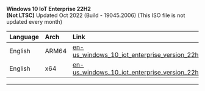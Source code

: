 <div class="margin-top--md"><div role="tabpanel" class="tabItem_Ymn6" hidden=""><p>MSDL <a href="https://msdl.gravesoft.dev/#2618" target="_blank" rel="noopener noreferrer">https://msdl.gravesoft.dev/#2618</a> ❤ provides Official links straight from Microsoft, works even if Microsoft is blocking the download to Russian/VPN users.</p><p>Windows 10 download from <a href="https://www.microsoft.com/software-download" target="_blank" rel="noopener noreferrer">https://www.microsoft.com/software-download</a> isn't recommended because it uses an ESD file to generate ISO and that process sometimes may generate corrupt ISO which can not be verified with known checksums.</p><hr></div><div role="tabpanel" class="tabItem_Ymn6" hidden=""><p><strong>Windows 10 Consumer 22H2</strong></p><p>Updated Aug 2024 (Build - 19045.4780)</p><table><thead><tr><th style="text-align: left;">Language</th><th style="text-align: left;">Arch</th><th style="text-align: left;">Link</th></tr></thead><tbody><tr><td style="text-align: left;">Arabic</td><td style="text-align: left;">x64</td><td style="text-align: left;"><a href="https://drive.massgrave.dev/ar-sa_windows_10_consumer_editions_version_22h2_updated_aug_2024_x64_dvd_2454bb57.iso" target="_blank" rel="noopener noreferrer">ar-sa_windows_10_consumer_editions_version_22h2_updated_aug_2024_x64_dvd_2454bb57.iso</a></td></tr><tr><td style="text-align: left;">Arabic</td><td style="text-align: left;">x86</td><td style="text-align: left;"><a href="https://drive.massgrave.dev/ar-sa_windows_10_consumer_editions_version_22h2_updated_aug_2024_x86_dvd_2454bb57.iso" target="_blank" rel="noopener noreferrer">ar-sa_windows_10_consumer_editions_version_22h2_updated_aug_2024_x86_dvd_2454bb57.iso</a></td></tr><tr><td style="text-align: left;">Bulgarian</td><td style="text-align: left;">x64</td><td style="text-align: left;"><a href="https://drive.massgrave.dev/bg-bg_windows_10_consumer_editions_version_22h2_updated_aug_2024_x64_dvd_2454bb57.iso" target="_blank" rel="noopener noreferrer">bg-bg_windows_10_consumer_editions_version_22h2_updated_aug_2024_x64_dvd_2454bb57.iso</a></td></tr><tr><td style="text-align: left;">Bulgarian</td><td style="text-align: left;">x86</td><td style="text-align: left;"><a href="https://drive.massgrave.dev/bg-bg_windows_10_consumer_editions_version_22h2_updated_aug_2024_x86_dvd_2454bb57.iso" target="_blank" rel="noopener noreferrer">bg-bg_windows_10_consumer_editions_version_22h2_updated_aug_2024_x86_dvd_2454bb57.iso</a></td></tr><tr><td style="text-align: left;">Czech</td><td style="text-align: left;">x64</td><td style="text-align: left;"><a href="https://drive.massgrave.dev/cs-cz_windows_10_consumer_editions_version_22h2_updated_aug_2024_x64_dvd_2454bb57.iso" target="_blank" rel="noopener noreferrer">cs-cz_windows_10_consumer_editions_version_22h2_updated_aug_2024_x64_dvd_2454bb57.iso</a></td></tr><tr><td style="text-align: left;">Czech</td><td style="text-align: left;">x86</td><td style="text-align: left;"><a href="https://drive.massgrave.dev/cs-cz_windows_10_consumer_editions_version_22h2_updated_aug_2024_x86_dvd_2454bb57.iso" target="_blank" rel="noopener noreferrer">cs-cz_windows_10_consumer_editions_version_22h2_updated_aug_2024_x86_dvd_2454bb57.iso</a></td></tr><tr><td style="text-align: left;">Danish</td><td style="text-align: left;">x64</td><td style="text-align: left;"><a href="https://drive.massgrave.dev/da-dk_windows_10_consumer_editions_version_22h2_updated_aug_2024_x64_dvd_2454bb57.iso" target="_blank" rel="noopener noreferrer">da-dk_windows_10_consumer_editions_version_22h2_updated_aug_2024_x64_dvd_2454bb57.iso</a></td></tr><tr><td style="text-align: left;">Danish</td><td style="text-align: left;">x86</td><td style="text-align: left;"><a href="https://drive.massgrave.dev/da-dk_windows_10_consumer_editions_version_22h2_updated_aug_2024_x86_dvd_2454bb57.iso" target="_blank" rel="noopener noreferrer">da-dk_windows_10_consumer_editions_version_22h2_updated_aug_2024_x86_dvd_2454bb57.iso</a></td></tr><tr><td style="text-align: left;">German</td><td style="text-align: left;">x64</td><td style="text-align: left;"><a href="https://drive.massgrave.dev/de-de_windows_10_consumer_editions_version_22h2_updated_aug_2024_x64_dvd_2454bb57.iso" target="_blank" rel="noopener noreferrer">de-de_windows_10_consumer_editions_version_22h2_updated_aug_2024_x64_dvd_2454bb57.iso</a></td></tr><tr><td style="text-align: left;">German</td><td style="text-align: left;">x86</td><td style="text-align: left;"><a href="https://drive.massgrave.dev/de-de_windows_10_consumer_editions_version_22h2_updated_aug_2024_x86_dvd_2454bb57.iso" target="_blank" rel="noopener noreferrer">de-de_windows_10_consumer_editions_version_22h2_updated_aug_2024_x86_dvd_2454bb57.iso</a></td></tr><tr><td style="text-align: left;">Greek</td><td style="text-align: left;">x64</td><td style="text-align: left;"><a href="https://drive.massgrave.dev/el-gr_windows_10_consumer_editions_version_22h2_updated_aug_2024_x64_dvd_2454bb57.iso" target="_blank" rel="noopener noreferrer">el-gr_windows_10_consumer_editions_version_22h2_updated_aug_2024_x64_dvd_2454bb57.iso</a></td></tr><tr><td style="text-align: left;">Greek</td><td style="text-align: left;">x86</td><td style="text-align: left;"><a href="https://drive.massgrave.dev/el-gr_windows_10_consumer_editions_version_22h2_updated_aug_2024_x86_dvd_2454bb57.iso" target="_blank" rel="noopener noreferrer">el-gr_windows_10_consumer_editions_version_22h2_updated_aug_2024_x86_dvd_2454bb57.iso</a></td></tr><tr><td style="text-align: left;">English-United Kingdom</td><td style="text-align: left;">x64</td><td style="text-align: left;"><a href="https://drive.massgrave.dev/en-gb_windows_10_consumer_editions_version_22h2_updated_aug_2024_x64_dvd_2454bb57.iso" target="_blank" rel="noopener noreferrer">en-gb_windows_10_consumer_editions_version_22h2_updated_aug_2024_x64_dvd_2454bb57.iso</a></td></tr><tr><td style="text-align: left;">English-United Kingdom</td><td style="text-align: left;">x86</td><td style="text-align: left;"><a href="https://drive.massgrave.dev/en-gb_windows_10_consumer_editions_version_22h2_updated_aug_2024_x86_dvd_2454bb57.iso" target="_blank" rel="noopener noreferrer">en-gb_windows_10_consumer_editions_version_22h2_updated_aug_2024_x86_dvd_2454bb57.iso</a></td></tr><tr><td style="text-align: left;">English</td><td style="text-align: left;">x64</td><td style="text-align: left;"><a href="https://drive.massgrave.dev/en-us_windows_10_consumer_editions_version_22h2_updated_aug_2024_x64_dvd_2454bb57.iso" target="_blank" rel="noopener noreferrer">en-us_windows_10_consumer_editions_version_22h2_updated_aug_2024_x64_dvd_2454bb57.iso</a></td></tr><tr><td style="text-align: left;">English</td><td style="text-align: left;">x86</td><td style="text-align: left;"><a href="https://drive.massgrave.dev/en-us_windows_10_consumer_editions_version_22h2_updated_aug_2024_x86_dvd_2454bb57.iso" target="_blank" rel="noopener noreferrer">en-us_windows_10_consumer_editions_version_22h2_updated_aug_2024_x86_dvd_2454bb57.iso</a></td></tr><tr><td style="text-align: left;">Spanish</td><td style="text-align: left;">x64</td><td style="text-align: left;"><a href="https://drive.massgrave.dev/es-es_windows_10_consumer_editions_version_22h2_updated_aug_2024_x64_dvd_2454bb57.iso" target="_blank" rel="noopener noreferrer">es-es_windows_10_consumer_editions_version_22h2_updated_aug_2024_x64_dvd_2454bb57.iso</a></td></tr><tr><td style="text-align: left;">Spanish</td><td style="text-align: left;">x86</td><td style="text-align: left;"><a href="https://drive.massgrave.dev/es-es_windows_10_consumer_editions_version_22h2_updated_aug_2024_x86_dvd_2454bb57.iso" target="_blank" rel="noopener noreferrer">es-es_windows_10_consumer_editions_version_22h2_updated_aug_2024_x86_dvd_2454bb57.iso</a></td></tr><tr><td style="text-align: left;">Spanish-Mexico</td><td style="text-align: left;">x64</td><td style="text-align: left;"><a href="https://drive.massgrave.dev/es-mx_windows_10_consumer_editions_version_22h2_updated_aug_2024_x64_dvd_2454bb57.iso" target="_blank" rel="noopener noreferrer">es-mx_windows_10_consumer_editions_version_22h2_updated_aug_2024_x64_dvd_2454bb57.iso</a></td></tr><tr><td style="text-align: left;">Spanish-Mexico</td><td style="text-align: left;">x86</td><td style="text-align: left;"><a href="https://drive.massgrave.dev/es-mx_windows_10_consumer_editions_version_22h2_updated_aug_2024_x86_dvd_2454bb57.iso" target="_blank" rel="noopener noreferrer">es-mx_windows_10_consumer_editions_version_22h2_updated_aug_2024_x86_dvd_2454bb57.iso</a></td></tr><tr><td style="text-align: left;">Estonian</td><td style="text-align: left;">x64</td><td style="text-align: left;"><a href="https://drive.massgrave.dev/et-ee_windows_10_consumer_editions_version_22h2_updated_aug_2024_x64_dvd_2454bb57.iso" target="_blank" rel="noopener noreferrer">et-ee_windows_10_consumer_editions_version_22h2_updated_aug_2024_x64_dvd_2454bb57.iso</a></td></tr><tr><td style="text-align: left;">Estonian</td><td style="text-align: left;">x86</td><td style="text-align: left;"><a href="https://drive.massgrave.dev/et-ee_windows_10_consumer_editions_version_22h2_updated_aug_2024_x86_dvd_2454bb57.iso" target="_blank" rel="noopener noreferrer">et-ee_windows_10_consumer_editions_version_22h2_updated_aug_2024_x86_dvd_2454bb57.iso</a></td></tr><tr><td style="text-align: left;">Finnish</td><td style="text-align: left;">x64</td><td style="text-align: left;"><a href="https://drive.massgrave.dev/fi-fi_windows_10_consumer_editions_version_22h2_updated_aug_2024_x64_dvd_2454bb57.iso" target="_blank" rel="noopener noreferrer">fi-fi_windows_10_consumer_editions_version_22h2_updated_aug_2024_x64_dvd_2454bb57.iso</a></td></tr><tr><td style="text-align: left;">Finnish</td><td style="text-align: left;">x86</td><td style="text-align: left;"><a href="https://drive.massgrave.dev/fi-fi_windows_10_consumer_editions_version_22h2_updated_aug_2024_x86_dvd_2454bb57.iso" target="_blank" rel="noopener noreferrer">fi-fi_windows_10_consumer_editions_version_22h2_updated_aug_2024_x86_dvd_2454bb57.iso</a></td></tr><tr><td style="text-align: left;">French-Canada</td><td style="text-align: left;">x64</td><td style="text-align: left;"><a href="https://drive.massgrave.dev/fr-ca_windows_10_consumer_editions_version_22h2_updated_aug_2024_x64_dvd_2454bb57.iso" target="_blank" rel="noopener noreferrer">fr-ca_windows_10_consumer_editions_version_22h2_updated_aug_2024_x64_dvd_2454bb57.iso</a></td></tr><tr><td style="text-align: left;">French-Canada</td><td style="text-align: left;">x86</td><td style="text-align: left;"><a href="https://drive.massgrave.dev/fr-ca_windows_10_consumer_editions_version_22h2_updated_aug_2024_x86_dvd_2454bb57.iso" target="_blank" rel="noopener noreferrer">fr-ca_windows_10_consumer_editions_version_22h2_updated_aug_2024_x86_dvd_2454bb57.iso</a></td></tr><tr><td style="text-align: left;">French</td><td style="text-align: left;">x64</td><td style="text-align: left;"><a href="https://drive.massgrave.dev/fr-fr_windows_10_consumer_editions_version_22h2_updated_aug_2024_x64_dvd_2454bb57.iso" target="_blank" rel="noopener noreferrer">fr-fr_windows_10_consumer_editions_version_22h2_updated_aug_2024_x64_dvd_2454bb57.iso</a></td></tr><tr><td style="text-align: left;">French</td><td style="text-align: left;">x86</td><td style="text-align: left;"><a href="https://drive.massgrave.dev/fr-fr_windows_10_consumer_editions_version_22h2_updated_aug_2024_x86_dvd_2454bb57.iso" target="_blank" rel="noopener noreferrer">fr-fr_windows_10_consumer_editions_version_22h2_updated_aug_2024_x86_dvd_2454bb57.iso</a></td></tr><tr><td style="text-align: left;">Hebrew</td><td style="text-align: left;">x64</td><td style="text-align: left;"><a href="https://drive.massgrave.dev/he-il_windows_10_consumer_editions_version_22h2_updated_aug_2024_x64_dvd_2454bb57.iso" target="_blank" rel="noopener noreferrer">he-il_windows_10_consumer_editions_version_22h2_updated_aug_2024_x64_dvd_2454bb57.iso</a></td></tr><tr><td style="text-align: left;">Hebrew</td><td style="text-align: left;">x86</td><td style="text-align: left;"><a href="https://drive.massgrave.dev/he-il_windows_10_consumer_editions_version_22h2_updated_aug_2024_x86_dvd_2454bb57.iso" target="_blank" rel="noopener noreferrer">he-il_windows_10_consumer_editions_version_22h2_updated_aug_2024_x86_dvd_2454bb57.iso</a></td></tr><tr><td style="text-align: left;">Croatian</td><td style="text-align: left;">x64</td><td style="text-align: left;"><a href="https://drive.massgrave.dev/hr-hr_windows_10_consumer_editions_version_22h2_updated_aug_2024_x64_dvd_2454bb57.iso" target="_blank" rel="noopener noreferrer">hr-hr_windows_10_consumer_editions_version_22h2_updated_aug_2024_x64_dvd_2454bb57.iso</a></td></tr><tr><td style="text-align: left;">Croatian</td><td style="text-align: left;">x86</td><td style="text-align: left;"><a href="https://drive.massgrave.dev/hr-hr_windows_10_consumer_editions_version_22h2_updated_aug_2024_x86_dvd_2454bb57.iso" target="_blank" rel="noopener noreferrer">hr-hr_windows_10_consumer_editions_version_22h2_updated_aug_2024_x86_dvd_2454bb57.iso</a></td></tr><tr><td style="text-align: left;">Hungarian</td><td style="text-align: left;">x64</td><td style="text-align: left;"><a href="https://drive.massgrave.dev/hu-hu_windows_10_consumer_editions_version_22h2_updated_aug_2024_x64_dvd_2454bb57.iso" target="_blank" rel="noopener noreferrer">hu-hu_windows_10_consumer_editions_version_22h2_updated_aug_2024_x64_dvd_2454bb57.iso</a></td></tr><tr><td style="text-align: left;">Hungarian</td><td style="text-align: left;">x86</td><td style="text-align: left;"><a href="https://drive.massgrave.dev/hu-hu_windows_10_consumer_editions_version_22h2_updated_aug_2024_x86_dvd_2454bb57.iso" target="_blank" rel="noopener noreferrer">hu-hu_windows_10_consumer_editions_version_22h2_updated_aug_2024_x86_dvd_2454bb57.iso</a></td></tr><tr><td style="text-align: left;">Italian</td><td style="text-align: left;">x64</td><td style="text-align: left;"><a href="https://drive.massgrave.dev/it-it_windows_10_consumer_editions_version_22h2_updated_aug_2024_x64_dvd_2454bb57.iso" target="_blank" rel="noopener noreferrer">it-it_windows_10_consumer_editions_version_22h2_updated_aug_2024_x64_dvd_2454bb57.iso</a></td></tr><tr><td style="text-align: left;">Italian</td><td style="text-align: left;">x86</td><td style="text-align: left;"><a href="https://drive.massgrave.dev/it-it_windows_10_consumer_editions_version_22h2_updated_aug_2024_x86_dvd_2454bb57.iso" target="_blank" rel="noopener noreferrer">it-it_windows_10_consumer_editions_version_22h2_updated_aug_2024_x86_dvd_2454bb57.iso</a></td></tr><tr><td style="text-align: left;">Japanese</td><td style="text-align: left;">x64</td><td style="text-align: left;"><a href="https://drive.massgrave.dev/ja-jp_windows_10_consumer_editions_version_22h2_updated_aug_2024_x64_dvd_2454bb57.iso" target="_blank" rel="noopener noreferrer">ja-jp_windows_10_consumer_editions_version_22h2_updated_aug_2024_x64_dvd_2454bb57.iso</a></td></tr><tr><td style="text-align: left;">Japanese</td><td style="text-align: left;">x86</td><td style="text-align: left;"><a href="https://drive.massgrave.dev/ja-jp_windows_10_consumer_editions_version_22h2_updated_aug_2024_x86_dvd_2454bb57.iso" target="_blank" rel="noopener noreferrer">ja-jp_windows_10_consumer_editions_version_22h2_updated_aug_2024_x86_dvd_2454bb57.iso</a></td></tr><tr><td style="text-align: left;">Korean</td><td style="text-align: left;">x64</td><td style="text-align: left;"><a href="https://drive.massgrave.dev/ko-kr_windows_10_consumer_editions_version_22h2_updated_aug_2024_x64_dvd_2454bb57.iso" target="_blank" rel="noopener noreferrer">ko-kr_windows_10_consumer_editions_version_22h2_updated_aug_2024_x64_dvd_2454bb57.iso</a></td></tr><tr><td style="text-align: left;">Korean</td><td style="text-align: left;">x86</td><td style="text-align: left;"><a href="https://drive.massgrave.dev/ko-kr_windows_10_consumer_editions_version_22h2_updated_aug_2024_x86_dvd_2454bb57.iso" target="_blank" rel="noopener noreferrer">ko-kr_windows_10_consumer_editions_version_22h2_updated_aug_2024_x86_dvd_2454bb57.iso</a></td></tr><tr><td style="text-align: left;">Lithuanian</td><td style="text-align: left;">x64</td><td style="text-align: left;"><a href="https://drive.massgrave.dev/lt-lt_windows_10_consumer_editions_version_22h2_updated_aug_2024_x64_dvd_2454bb57.iso" target="_blank" rel="noopener noreferrer">lt-lt_windows_10_consumer_editions_version_22h2_updated_aug_2024_x64_dvd_2454bb57.iso</a></td></tr><tr><td style="text-align: left;">Lithuanian</td><td style="text-align: left;">x86</td><td style="text-align: left;"><a href="https://drive.massgrave.dev/lt-lt_windows_10_consumer_editions_version_22h2_updated_aug_2024_x86_dvd_2454bb57.iso" target="_blank" rel="noopener noreferrer">lt-lt_windows_10_consumer_editions_version_22h2_updated_aug_2024_x86_dvd_2454bb57.iso</a></td></tr><tr><td style="text-align: left;">Latvian</td><td style="text-align: left;">x64</td><td style="text-align: left;"><a href="https://drive.massgrave.dev/lv-lv_windows_10_consumer_editions_version_22h2_updated_aug_2024_x64_dvd_2454bb57.iso" target="_blank" rel="noopener noreferrer">lv-lv_windows_10_consumer_editions_version_22h2_updated_aug_2024_x64_dvd_2454bb57.iso</a></td></tr><tr><td style="text-align: left;">Latvian</td><td style="text-align: left;">x86</td><td style="text-align: left;"><a href="https://drive.massgrave.dev/lv-lv_windows_10_consumer_editions_version_22h2_updated_aug_2024_x86_dvd_2454bb57.iso" target="_blank" rel="noopener noreferrer">lv-lv_windows_10_consumer_editions_version_22h2_updated_aug_2024_x86_dvd_2454bb57.iso</a></td></tr><tr><td style="text-align: left;">Norwegian-Bokmal</td><td style="text-align: left;">x64</td><td style="text-align: left;"><a href="https://drive.massgrave.dev/nb-no_windows_10_consumer_editions_version_22h2_updated_aug_2024_x64_dvd_2454bb57.iso" target="_blank" rel="noopener noreferrer">nb-no_windows_10_consumer_editions_version_22h2_updated_aug_2024_x64_dvd_2454bb57.iso</a></td></tr><tr><td style="text-align: left;">Norwegian-Bokmal</td><td style="text-align: left;">x86</td><td style="text-align: left;"><a href="https://drive.massgrave.dev/nb-no_windows_10_consumer_editions_version_22h2_updated_aug_2024_x86_dvd_2454bb57.iso" target="_blank" rel="noopener noreferrer">nb-no_windows_10_consumer_editions_version_22h2_updated_aug_2024_x86_dvd_2454bb57.iso</a></td></tr><tr><td style="text-align: left;">Dutch-Netherlands</td><td style="text-align: left;">x64</td><td style="text-align: left;"><a href="https://drive.massgrave.dev/nl-nl_windows_10_consumer_editions_version_22h2_updated_aug_2024_x64_dvd_2454bb57.iso" target="_blank" rel="noopener noreferrer">nl-nl_windows_10_consumer_editions_version_22h2_updated_aug_2024_x64_dvd_2454bb57.iso</a></td></tr><tr><td style="text-align: left;">Dutch-Netherlands</td><td style="text-align: left;">x86</td><td style="text-align: left;"><a href="https://drive.massgrave.dev/nl-nl_windows_10_consumer_editions_version_22h2_updated_aug_2024_x86_dvd_2454bb57.iso" target="_blank" rel="noopener noreferrer">nl-nl_windows_10_consumer_editions_version_22h2_updated_aug_2024_x86_dvd_2454bb57.iso</a></td></tr><tr><td style="text-align: left;">Polish</td><td style="text-align: left;">x64</td><td style="text-align: left;"><a href="https://drive.massgrave.dev/pl-pl_windows_10_consumer_editions_version_22h2_updated_aug_2024_x64_dvd_2454bb57.iso" target="_blank" rel="noopener noreferrer">pl-pl_windows_10_consumer_editions_version_22h2_updated_aug_2024_x64_dvd_2454bb57.iso</a></td></tr><tr><td style="text-align: left;">Polish</td><td style="text-align: left;">x86</td><td style="text-align: left;"><a href="https://drive.massgrave.dev/pl-pl_windows_10_consumer_editions_version_22h2_updated_aug_2024_x86_dvd_2454bb57.iso" target="_blank" rel="noopener noreferrer">pl-pl_windows_10_consumer_editions_version_22h2_updated_aug_2024_x86_dvd_2454bb57.iso</a></td></tr><tr><td style="text-align: left;">Portuguese-Brazil</td><td style="text-align: left;">x64</td><td style="text-align: left;"><a href="https://drive.massgrave.dev/pt-br_windows_10_consumer_editions_version_22h2_updated_aug_2024_x64_dvd_2454bb57.iso" target="_blank" rel="noopener noreferrer">pt-br_windows_10_consumer_editions_version_22h2_updated_aug_2024_x64_dvd_2454bb57.iso</a></td></tr><tr><td style="text-align: left;">Portuguese-Brazil</td><td style="text-align: left;">x86</td><td style="text-align: left;"><a href="https://drive.massgrave.dev/pt-br_windows_10_consumer_editions_version_22h2_updated_aug_2024_x86_dvd_2454bb57.iso" target="_blank" rel="noopener noreferrer">pt-br_windows_10_consumer_editions_version_22h2_updated_aug_2024_x86_dvd_2454bb57.iso</a></td></tr><tr><td style="text-align: left;">Portuguese-Portugal</td><td style="text-align: left;">x64</td><td style="text-align: left;"><a href="https://drive.massgrave.dev/pt-pt_windows_10_consumer_editions_version_22h2_updated_aug_2024_x64_dvd_2454bb57.iso" target="_blank" rel="noopener noreferrer">pt-pt_windows_10_consumer_editions_version_22h2_updated_aug_2024_x64_dvd_2454bb57.iso</a></td></tr><tr><td style="text-align: left;">Portuguese-Portugal</td><td style="text-align: left;">x86</td><td style="text-align: left;"><a href="https://drive.massgrave.dev/pt-pt_windows_10_consumer_editions_version_22h2_updated_aug_2024_x86_dvd_2454bb57.iso" target="_blank" rel="noopener noreferrer">pt-pt_windows_10_consumer_editions_version_22h2_updated_aug_2024_x86_dvd_2454bb57.iso</a></td></tr><tr><td style="text-align: left;">Romanian</td><td style="text-align: left;">x64</td><td style="text-align: left;"><a href="https://drive.massgrave.dev/ro-ro_windows_10_consumer_editions_version_22h2_updated_aug_2024_x64_dvd_2454bb57.iso" target="_blank" rel="noopener noreferrer">ro-ro_windows_10_consumer_editions_version_22h2_updated_aug_2024_x64_dvd_2454bb57.iso</a></td></tr><tr><td style="text-align: left;">Romanian</td><td style="text-align: left;">x86</td><td style="text-align: left;"><a href="https://drive.massgrave.dev/ro-ro_windows_10_consumer_editions_version_22h2_updated_aug_2024_x86_dvd_2454bb57.iso" target="_blank" rel="noopener noreferrer">ro-ro_windows_10_consumer_editions_version_22h2_updated_aug_2024_x86_dvd_2454bb57.iso</a></td></tr><tr><td style="text-align: left;">Russian</td><td style="text-align: left;">x64</td><td style="text-align: left;"><a href="https://drive.massgrave.dev/ru-ru_windows_10_consumer_editions_version_22h2_updated_aug_2024_x64_dvd_2454bb57.iso" target="_blank" rel="noopener noreferrer">ru-ru_windows_10_consumer_editions_version_22h2_updated_aug_2024_x64_dvd_2454bb57.iso</a></td></tr><tr><td style="text-align: left;">Russian</td><td style="text-align: left;">x86</td><td style="text-align: left;"><a href="https://drive.massgrave.dev/ru-ru_windows_10_consumer_editions_version_22h2_updated_aug_2024_x86_dvd_2454bb57.iso" target="_blank" rel="noopener noreferrer">ru-ru_windows_10_consumer_editions_version_22h2_updated_aug_2024_x86_dvd_2454bb57.iso</a></td></tr><tr><td style="text-align: left;">Slovak</td><td style="text-align: left;">x64</td><td style="text-align: left;"><a href="https://drive.massgrave.dev/sk-sk_windows_10_consumer_editions_version_22h2_updated_aug_2024_x64_dvd_2454bb57.iso" target="_blank" rel="noopener noreferrer">sk-sk_windows_10_consumer_editions_version_22h2_updated_aug_2024_x64_dvd_2454bb57.iso</a></td></tr><tr><td style="text-align: left;">Slovak</td><td style="text-align: left;">x86</td><td style="text-align: left;"><a href="https://drive.massgrave.dev/sk-sk_windows_10_consumer_editions_version_22h2_updated_aug_2024_x86_dvd_2454bb57.iso" target="_blank" rel="noopener noreferrer">sk-sk_windows_10_consumer_editions_version_22h2_updated_aug_2024_x86_dvd_2454bb57.iso</a></td></tr><tr><td style="text-align: left;">Slovenian</td><td style="text-align: left;">x64</td><td style="text-align: left;"><a href="https://drive.massgrave.dev/sl-si_windows_10_consumer_editions_version_22h2_updated_aug_2024_x64_dvd_2454bb57.iso" target="_blank" rel="noopener noreferrer">sl-si_windows_10_consumer_editions_version_22h2_updated_aug_2024_x64_dvd_2454bb57.iso</a></td></tr><tr><td style="text-align: left;">Slovenian</td><td style="text-align: left;">x86</td><td style="text-align: left;"><a href="https://drive.massgrave.dev/sl-si_windows_10_consumer_editions_version_22h2_updated_aug_2024_x86_dvd_2454bb57.iso" target="_blank" rel="noopener noreferrer">sl-si_windows_10_consumer_editions_version_22h2_updated_aug_2024_x86_dvd_2454bb57.iso</a></td></tr><tr><td style="text-align: left;">Serbian-Latin</td><td style="text-align: left;">x64</td><td style="text-align: left;"><a href="https://drive.massgrave.dev/sr-latn-rs_windows_10_consumer_editions_version_22h2_updated_aug_2024_x64_dvd_2454bb57.iso" target="_blank" rel="noopener noreferrer">sr-latn-rs_windows_10_consumer_editions_version_22h2_updated_aug_2024_x64_dvd_2454bb57.iso</a></td></tr><tr><td style="text-align: left;">Serbian-Latin</td><td style="text-align: left;">x86</td><td style="text-align: left;"><a href="https://drive.massgrave.dev/sr-latn-rs_windows_10_consumer_editions_version_22h2_updated_aug_2024_x86_dvd_2454bb57.iso" target="_blank" rel="noopener noreferrer">sr-latn-rs_windows_10_consumer_editions_version_22h2_updated_aug_2024_x86_dvd_2454bb57.iso</a></td></tr><tr><td style="text-align: left;">Swedish</td><td style="text-align: left;">x64</td><td style="text-align: left;"><a href="https://drive.massgrave.dev/sv-se_windows_10_consumer_editions_version_22h2_updated_aug_2024_x64_dvd_2454bb57.iso" target="_blank" rel="noopener noreferrer">sv-se_windows_10_consumer_editions_version_22h2_updated_aug_2024_x64_dvd_2454bb57.iso</a></td></tr><tr><td style="text-align: left;">Swedish</td><td style="text-align: left;">x86</td><td style="text-align: left;"><a href="https://drive.massgrave.dev/sv-se_windows_10_consumer_editions_version_22h2_updated_aug_2024_x86_dvd_2454bb57.iso" target="_blank" rel="noopener noreferrer">sv-se_windows_10_consumer_editions_version_22h2_updated_aug_2024_x86_dvd_2454bb57.iso</a></td></tr><tr><td style="text-align: left;">Thai</td><td style="text-align: left;">x64</td><td style="text-align: left;"><a href="https://drive.massgrave.dev/th-th_windows_10_consumer_editions_version_22h2_updated_aug_2024_x64_dvd_2454bb57.iso" target="_blank" rel="noopener noreferrer">th-th_windows_10_consumer_editions_version_22h2_updated_aug_2024_x64_dvd_2454bb57.iso</a></td></tr><tr><td style="text-align: left;">Thai</td><td style="text-align: left;">x86</td><td style="text-align: left;"><a href="https://drive.massgrave.dev/th-th_windows_10_consumer_editions_version_22h2_updated_aug_2024_x86_dvd_2454bb57.iso" target="_blank" rel="noopener noreferrer">th-th_windows_10_consumer_editions_version_22h2_updated_aug_2024_x86_dvd_2454bb57.iso</a></td></tr><tr><td style="text-align: left;">Turkish</td><td style="text-align: left;">x64</td><td style="text-align: left;"><a href="https://drive.massgrave.dev/tr-tr_windows_10_consumer_editions_version_22h2_updated_aug_2024_x64_dvd_2454bb57.iso" target="_blank" rel="noopener noreferrer">tr-tr_windows_10_consumer_editions_version_22h2_updated_aug_2024_x64_dvd_2454bb57.iso</a></td></tr><tr><td style="text-align: left;">Turkish</td><td style="text-align: left;">x86</td><td style="text-align: left;"><a href="https://drive.massgrave.dev/tr-tr_windows_10_consumer_editions_version_22h2_updated_aug_2024_x86_dvd_2454bb57.iso" target="_blank" rel="noopener noreferrer">tr-tr_windows_10_consumer_editions_version_22h2_updated_aug_2024_x86_dvd_2454bb57.iso</a></td></tr><tr><td style="text-align: left;">Ukranian</td><td style="text-align: left;">x64</td><td style="text-align: left;"><a href="https://drive.massgrave.dev/uk-ua_windows_10_consumer_editions_version_22h2_updated_aug_2024_x64_dvd_2454bb57.iso" target="_blank" rel="noopener noreferrer">uk-ua_windows_10_consumer_editions_version_22h2_updated_aug_2024_x64_dvd_2454bb57.iso</a></td></tr><tr><td style="text-align: left;">Ukranian</td><td style="text-align: left;">x86</td><td style="text-align: left;"><a href="https://drive.massgrave.dev/uk-ua_windows_10_consumer_editions_version_22h2_updated_aug_2024_x86_dvd_2454bb57.iso" target="_blank" rel="noopener noreferrer">uk-ua_windows_10_consumer_editions_version_22h2_updated_aug_2024_x86_dvd_2454bb57.iso</a></td></tr><tr><td style="text-align: left;">Chinese-Simplified</td><td style="text-align: left;">x64</td><td style="text-align: left;"><a href="https://drive.massgrave.dev/zh-cn_windows_10_consumer_editions_version_22h2_updated_aug_2024_x64_dvd_2454bb57.iso" target="_blank" rel="noopener noreferrer">zh-cn_windows_10_consumer_editions_version_22h2_updated_aug_2024_x64_dvd_2454bb57.iso</a></td></tr><tr><td style="text-align: left;">Chinese-Simplified</td><td style="text-align: left;">x86</td><td style="text-align: left;"><a href="https://drive.massgrave.dev/zh-cn_windows_10_consumer_editions_version_22h2_updated_aug_2024_x86_dvd_2454bb57.iso" target="_blank" rel="noopener noreferrer">zh-cn_windows_10_consumer_editions_version_22h2_updated_aug_2024_x86_dvd_2454bb57.iso</a></td></tr><tr><td style="text-align: left;">Chinese-Taiwan</td><td style="text-align: left;">x64</td><td style="text-align: left;"><a href="https://drive.massgrave.dev/zh-tw_windows_10_consumer_editions_version_22h2_updated_aug_2024_x64_dvd_2454bb57.iso" target="_blank" rel="noopener noreferrer">zh-tw_windows_10_consumer_editions_version_22h2_updated_aug_2024_x64_dvd_2454bb57.iso</a></td></tr><tr><td style="text-align: left;">Chinese-Taiwan</td><td style="text-align: left;">x86</td><td style="text-align: left;"><a href="https://drive.massgrave.dev/zh-tw_windows_10_consumer_editions_version_22h2_updated_aug_2024_x86_dvd_2454bb57.iso" target="_blank" rel="noopener noreferrer">zh-tw_windows_10_consumer_editions_version_22h2_updated_aug_2024_x86_dvd_2454bb57.iso</a></td></tr></tbody></table><hr></div><div role="tabpanel" class="tabItem_Ymn6" hidden=""><p><strong>Windows 10 Business 22H2</strong></p><p>Updated Aug 2024 (Build - 19045.4780)</p><table><thead><tr><th style="text-align: left;">Language</th><th style="text-align: left;">Arch</th><th style="text-align: left;">Link</th></tr></thead><tbody><tr><td style="text-align: left;">Arabic</td><td style="text-align: left;">x64</td><td style="text-align: left;"><a href="https://drive.massgrave.dev/ar-sa_windows_10_business_editions_version_22h2_updated_aug_2024_x64_dvd_92a8794f.iso" target="_blank" rel="noopener noreferrer">ar-sa_windows_10_business_editions_version_22h2_updated_aug_2024_x64_dvd_92a8794f.iso</a></td></tr><tr><td style="text-align: left;">Arabic</td><td style="text-align: left;">x86</td><td style="text-align: left;"><a href="https://drive.massgrave.dev/ar-sa_windows_10_business_editions_version_22h2_updated_aug_2024_x86_dvd_3b05ca94.iso" target="_blank" rel="noopener noreferrer">ar-sa_windows_10_business_editions_version_22h2_updated_aug_2024_x86_dvd_3b05ca94.iso</a></td></tr><tr><td style="text-align: left;">Bulgarian</td><td style="text-align: left;">x64</td><td style="text-align: left;"><a href="https://drive.massgrave.dev/bg-bg_windows_10_business_editions_version_22h2_updated_aug_2024_x64_dvd_5c7ee697.iso" target="_blank" rel="noopener noreferrer">bg-bg_windows_10_business_editions_version_22h2_updated_aug_2024_x64_dvd_5c7ee697.iso</a></td></tr><tr><td style="text-align: left;">Bulgarian</td><td style="text-align: left;">x86</td><td style="text-align: left;"><a href="https://drive.massgrave.dev/bg-bg_windows_10_business_editions_version_22h2_updated_aug_2024_x86_dvd_a50f411b.iso" target="_blank" rel="noopener noreferrer">bg-bg_windows_10_business_editions_version_22h2_updated_aug_2024_x86_dvd_a50f411b.iso</a></td></tr><tr><td style="text-align: left;">Czech</td><td style="text-align: left;">x64</td><td style="text-align: left;"><a href="https://drive.massgrave.dev/cs-cz_windows_10_business_editions_version_22h2_updated_aug_2024_x64_dvd_c8ad70aa.iso" target="_blank" rel="noopener noreferrer">cs-cz_windows_10_business_editions_version_22h2_updated_aug_2024_x64_dvd_c8ad70aa.iso</a></td></tr><tr><td style="text-align: left;">Czech</td><td style="text-align: left;">x86</td><td style="text-align: left;"><a href="https://drive.massgrave.dev/cs-cz_windows_10_business_editions_version_22h2_updated_aug_2024_x86_dvd_93acb6c4.iso" target="_blank" rel="noopener noreferrer">cs-cz_windows_10_business_editions_version_22h2_updated_aug_2024_x86_dvd_93acb6c4.iso</a></td></tr><tr><td style="text-align: left;">Danish</td><td style="text-align: left;">x64</td><td style="text-align: left;"><a href="https://drive.massgrave.dev/da-dk_windows_10_business_editions_version_22h2_updated_aug_2024_x64_dvd_5a51835f.iso" target="_blank" rel="noopener noreferrer">da-dk_windows_10_business_editions_version_22h2_updated_aug_2024_x64_dvd_5a51835f.iso</a></td></tr><tr><td style="text-align: left;">Danish</td><td style="text-align: left;">x86</td><td style="text-align: left;"><a href="https://drive.massgrave.dev/da-dk_windows_10_business_editions_version_22h2_updated_aug_2024_x86_dvd_eb0410dc.iso" target="_blank" rel="noopener noreferrer">da-dk_windows_10_business_editions_version_22h2_updated_aug_2024_x86_dvd_eb0410dc.iso</a></td></tr><tr><td style="text-align: left;">German</td><td style="text-align: left;">x64</td><td style="text-align: left;"><a href="https://drive.massgrave.dev/de-de_windows_10_business_editions_version_22h2_updated_aug_2024_x64_dvd_e24c9809.iso" target="_blank" rel="noopener noreferrer">de-de_windows_10_business_editions_version_22h2_updated_aug_2024_x64_dvd_e24c9809.iso</a></td></tr><tr><td style="text-align: left;">German</td><td style="text-align: left;">x86</td><td style="text-align: left;"><a href="https://drive.massgrave.dev/de-de_windows_10_business_editions_version_22h2_updated_aug_2024_x86_dvd_064935f2.iso" target="_blank" rel="noopener noreferrer">de-de_windows_10_business_editions_version_22h2_updated_aug_2024_x86_dvd_064935f2.iso</a></td></tr><tr><td style="text-align: left;">Greek</td><td style="text-align: left;">x64</td><td style="text-align: left;"><a href="https://drive.massgrave.dev/el-gr_windows_10_business_editions_version_22h2_updated_aug_2024_x64_dvd_a340838b.iso" target="_blank" rel="noopener noreferrer">el-gr_windows_10_business_editions_version_22h2_updated_aug_2024_x64_dvd_a340838b.iso</a></td></tr><tr><td style="text-align: left;">Greek</td><td style="text-align: left;">x86</td><td style="text-align: left;"><a href="https://drive.massgrave.dev/el-gr_windows_10_business_editions_version_22h2_updated_aug_2024_x86_dvd_6858d741.iso" target="_blank" rel="noopener noreferrer">el-gr_windows_10_business_editions_version_22h2_updated_aug_2024_x86_dvd_6858d741.iso</a></td></tr><tr><td style="text-align: left;">English-United Kingdom</td><td style="text-align: left;">x64</td><td style="text-align: left;"><a href="https://drive.massgrave.dev/en-gb_windows_10_business_editions_version_22h2_updated_aug_2024_x64_dvd_e758d63e.iso" target="_blank" rel="noopener noreferrer">en-gb_windows_10_business_editions_version_22h2_updated_aug_2024_x64_dvd_e758d63e.iso</a></td></tr><tr><td style="text-align: left;">English-United Kingdom</td><td style="text-align: left;">x86</td><td style="text-align: left;"><a href="https://drive.massgrave.dev/en-gb_windows_10_business_editions_version_22h2_updated_aug_2024_x86_dvd_640f6ea2.iso" target="_blank" rel="noopener noreferrer">en-gb_windows_10_business_editions_version_22h2_updated_aug_2024_x86_dvd_640f6ea2.iso</a></td></tr><tr><td style="text-align: left;">English</td><td style="text-align: left;">x64</td><td style="text-align: left;"><a href="https://drive.massgrave.dev/en-us_windows_10_business_editions_version_22h2_updated_aug_2024_x64_dvd_633dcd07.iso" target="_blank" rel="noopener noreferrer">en-us_windows_10_business_editions_version_22h2_updated_aug_2024_x64_dvd_633dcd07.iso</a></td></tr><tr><td style="text-align: left;">English</td><td style="text-align: left;">x86</td><td style="text-align: left;"><a href="https://drive.massgrave.dev/en-us_windows_10_business_editions_version_22h2_updated_aug_2024_x86_dvd_0a211f29.iso" target="_blank" rel="noopener noreferrer">en-us_windows_10_business_editions_version_22h2_updated_aug_2024_x86_dvd_0a211f29.iso</a></td></tr><tr><td style="text-align: left;">Spanish</td><td style="text-align: left;">x64</td><td style="text-align: left;"><a href="https://drive.massgrave.dev/es-es_windows_10_business_editions_version_22h2_updated_aug_2024_x64_dvd_d12d0e1a.iso" target="_blank" rel="noopener noreferrer">es-es_windows_10_business_editions_version_22h2_updated_aug_2024_x64_dvd_d12d0e1a.iso</a></td></tr><tr><td style="text-align: left;">Spanish</td><td style="text-align: left;">x86</td><td style="text-align: left;"><a href="https://drive.massgrave.dev/es-es_windows_10_business_editions_version_22h2_updated_aug_2024_x86_dvd_6d18f0cb.iso" target="_blank" rel="noopener noreferrer">es-es_windows_10_business_editions_version_22h2_updated_aug_2024_x86_dvd_6d18f0cb.iso</a></td></tr><tr><td style="text-align: left;">Spanish-Mexico</td><td style="text-align: left;">x64</td><td style="text-align: left;"><a href="https://drive.massgrave.dev/es-mx_windows_10_business_editions_version_22h2_updated_aug_2024_x64_dvd_0c82aba5.iso" target="_blank" rel="noopener noreferrer">es-mx_windows_10_business_editions_version_22h2_updated_aug_2024_x64_dvd_0c82aba5.iso</a></td></tr><tr><td style="text-align: left;">Spanish-Mexico</td><td style="text-align: left;">x86</td><td style="text-align: left;"><a href="https://drive.massgrave.dev/es-mx_windows_10_business_editions_version_22h2_updated_aug_2024_x86_dvd_66693b1c.iso" target="_blank" rel="noopener noreferrer">es-mx_windows_10_business_editions_version_22h2_updated_aug_2024_x86_dvd_66693b1c.iso</a></td></tr><tr><td style="text-align: left;">Estonian</td><td style="text-align: left;">x64</td><td style="text-align: left;"><a href="https://drive.massgrave.dev/et-ee_windows_10_business_editions_version_22h2_updated_aug_2024_x64_dvd_021c20ff.iso" target="_blank" rel="noopener noreferrer">et-ee_windows_10_business_editions_version_22h2_updated_aug_2024_x64_dvd_021c20ff.iso</a></td></tr><tr><td style="text-align: left;">Estonian</td><td style="text-align: left;">x86</td><td style="text-align: left;"><a href="https://drive.massgrave.dev/et-ee_windows_10_business_editions_version_22h2_updated_aug_2024_x86_dvd_8bf6cf95.iso" target="_blank" rel="noopener noreferrer">et-ee_windows_10_business_editions_version_22h2_updated_aug_2024_x86_dvd_8bf6cf95.iso</a></td></tr><tr><td style="text-align: left;">Finnish</td><td style="text-align: left;">x64</td><td style="text-align: left;"><a href="https://drive.massgrave.dev/fi-fi_windows_10_business_editions_version_22h2_updated_aug_2024_x64_dvd_8fcefb87.iso" target="_blank" rel="noopener noreferrer">fi-fi_windows_10_business_editions_version_22h2_updated_aug_2024_x64_dvd_8fcefb87.iso</a></td></tr><tr><td style="text-align: left;">Finnish</td><td style="text-align: left;">x86</td><td style="text-align: left;"><a href="https://drive.massgrave.dev/fi-fi_windows_10_business_editions_version_22h2_updated_aug_2024_x86_dvd_1a5b3f02.iso" target="_blank" rel="noopener noreferrer">fi-fi_windows_10_business_editions_version_22h2_updated_aug_2024_x86_dvd_1a5b3f02.iso</a></td></tr><tr><td style="text-align: left;">French-Canada</td><td style="text-align: left;">x64</td><td style="text-align: left;"><a href="https://drive.massgrave.dev/fr-ca_windows_10_business_editions_version_22h2_updated_aug_2024_x64_dvd_b0588c68.iso" target="_blank" rel="noopener noreferrer">fr-ca_windows_10_business_editions_version_22h2_updated_aug_2024_x64_dvd_b0588c68.iso</a></td></tr><tr><td style="text-align: left;">French-Canada</td><td style="text-align: left;">x86</td><td style="text-align: left;"><a href="https://drive.massgrave.dev/fr-ca_windows_10_business_editions_version_22h2_updated_aug_2024_x86_dvd_f274392d.iso" target="_blank" rel="noopener noreferrer">fr-ca_windows_10_business_editions_version_22h2_updated_aug_2024_x86_dvd_f274392d.iso</a></td></tr><tr><td style="text-align: left;">French</td><td style="text-align: left;">x64</td><td style="text-align: left;"><a href="https://drive.massgrave.dev/fr-fr_windows_10_business_editions_version_22h2_updated_aug_2024_x64_dvd_8766236b.iso" target="_blank" rel="noopener noreferrer">fr-fr_windows_10_business_editions_version_22h2_updated_aug_2024_x64_dvd_8766236b.iso</a></td></tr><tr><td style="text-align: left;">French</td><td style="text-align: left;">x86</td><td style="text-align: left;"><a href="https://drive.massgrave.dev/fr-fr_windows_10_business_editions_version_22h2_updated_aug_2024_x86_dvd_155f9846.iso" target="_blank" rel="noopener noreferrer">fr-fr_windows_10_business_editions_version_22h2_updated_aug_2024_x86_dvd_155f9846.iso</a></td></tr><tr><td style="text-align: left;">Hebrew</td><td style="text-align: left;">x64</td><td style="text-align: left;"><a href="https://drive.massgrave.dev/he-il_windows_10_business_editions_version_22h2_updated_aug_2024_x64_dvd_e34ccebf.iso" target="_blank" rel="noopener noreferrer">he-il_windows_10_business_editions_version_22h2_updated_aug_2024_x64_dvd_e34ccebf.iso</a></td></tr><tr><td style="text-align: left;">Hebrew</td><td style="text-align: left;">x86</td><td style="text-align: left;"><a href="https://drive.massgrave.dev/he-il_windows_10_business_editions_version_22h2_updated_aug_2024_x86_dvd_3576c4b9.iso" target="_blank" rel="noopener noreferrer">he-il_windows_10_business_editions_version_22h2_updated_aug_2024_x86_dvd_3576c4b9.iso</a></td></tr><tr><td style="text-align: left;">Croatian</td><td style="text-align: left;">x64</td><td style="text-align: left;"><a href="https://drive.massgrave.dev/hr-hr_windows_10_business_editions_version_22h2_updated_aug_2024_x64_dvd_ea8c7c60.iso" target="_blank" rel="noopener noreferrer">hr-hr_windows_10_business_editions_version_22h2_updated_aug_2024_x64_dvd_ea8c7c60.iso</a></td></tr><tr><td style="text-align: left;">Croatian</td><td style="text-align: left;">x86</td><td style="text-align: left;"><a href="https://drive.massgrave.dev/hr-hr_windows_10_business_editions_version_22h2_updated_aug_2024_x86_dvd_9b67114c.iso" target="_blank" rel="noopener noreferrer">hr-hr_windows_10_business_editions_version_22h2_updated_aug_2024_x86_dvd_9b67114c.iso</a></td></tr><tr><td style="text-align: left;">Hungarian</td><td style="text-align: left;">x64</td><td style="text-align: left;"><a href="https://drive.massgrave.dev/hu-hu_windows_10_business_editions_version_22h2_updated_aug_2024_x64_dvd_8381df72.iso" target="_blank" rel="noopener noreferrer">hu-hu_windows_10_business_editions_version_22h2_updated_aug_2024_x64_dvd_8381df72.iso</a></td></tr><tr><td style="text-align: left;">Hungarian</td><td style="text-align: left;">x86</td><td style="text-align: left;"><a href="https://drive.massgrave.dev/hu-hu_windows_10_business_editions_version_22h2_updated_aug_2024_x86_dvd_b2f5b045.iso" target="_blank" rel="noopener noreferrer">hu-hu_windows_10_business_editions_version_22h2_updated_aug_2024_x86_dvd_b2f5b045.iso</a></td></tr><tr><td style="text-align: left;">Italian</td><td style="text-align: left;">x64</td><td style="text-align: left;"><a href="https://drive.massgrave.dev/it-it_windows_10_business_editions_version_22h2_updated_aug_2024_x64_dvd_1e265790.iso" target="_blank" rel="noopener noreferrer">it-it_windows_10_business_editions_version_22h2_updated_aug_2024_x64_dvd_1e265790.iso</a></td></tr><tr><td style="text-align: left;">Italian</td><td style="text-align: left;">x86</td><td style="text-align: left;"><a href="https://drive.massgrave.dev/it-it_windows_10_business_editions_version_22h2_updated_aug_2024_x86_dvd_411ca7ac.iso" target="_blank" rel="noopener noreferrer">it-it_windows_10_business_editions_version_22h2_updated_aug_2024_x86_dvd_411ca7ac.iso</a></td></tr><tr><td style="text-align: left;">Japanese</td><td style="text-align: left;">x64</td><td style="text-align: left;"><a href="https://drive.massgrave.dev/ja-jp_windows_10_business_editions_version_22h2_updated_aug_2024_x64_dvd_6334dde3.iso" target="_blank" rel="noopener noreferrer">ja-jp_windows_10_business_editions_version_22h2_updated_aug_2024_x64_dvd_6334dde3.iso</a></td></tr><tr><td style="text-align: left;">Japanese</td><td style="text-align: left;">x86</td><td style="text-align: left;"><a href="https://drive.massgrave.dev/ja-jp_windows_10_business_editions_version_22h2_updated_aug_2024_x86_dvd_e316b5f2.iso" target="_blank" rel="noopener noreferrer">ja-jp_windows_10_business_editions_version_22h2_updated_aug_2024_x86_dvd_e316b5f2.iso</a></td></tr><tr><td style="text-align: left;">Korean</td><td style="text-align: left;">x64</td><td style="text-align: left;"><a href="https://drive.massgrave.dev/ko-kr_windows_10_business_editions_version_22h2_updated_aug_2024_x64_dvd_092c4fe2.iso" target="_blank" rel="noopener noreferrer">ko-kr_windows_10_business_editions_version_22h2_updated_aug_2024_x64_dvd_092c4fe2.iso</a></td></tr><tr><td style="text-align: left;">Korean</td><td style="text-align: left;">x86</td><td style="text-align: left;"><a href="https://drive.massgrave.dev/ko-kr_windows_10_business_editions_version_22h2_updated_aug_2024_x86_dvd_5dc17dd3.iso" target="_blank" rel="noopener noreferrer">ko-kr_windows_10_business_editions_version_22h2_updated_aug_2024_x86_dvd_5dc17dd3.iso</a></td></tr><tr><td style="text-align: left;">Lithuanian</td><td style="text-align: left;">x64</td><td style="text-align: left;"><a href="https://drive.massgrave.dev/lt-lt_windows_10_business_editions_version_22h2_updated_aug_2024_x64_dvd_5425bdce.iso" target="_blank" rel="noopener noreferrer">lt-lt_windows_10_business_editions_version_22h2_updated_aug_2024_x64_dvd_5425bdce.iso</a></td></tr><tr><td style="text-align: left;">Lithuanian</td><td style="text-align: left;">x86</td><td style="text-align: left;"><a href="https://drive.massgrave.dev/lt-lt_windows_10_business_editions_version_22h2_updated_aug_2024_x86_dvd_97b18629.iso" target="_blank" rel="noopener noreferrer">lt-lt_windows_10_business_editions_version_22h2_updated_aug_2024_x86_dvd_97b18629.iso</a></td></tr><tr><td style="text-align: left;">Latvian</td><td style="text-align: left;">x64</td><td style="text-align: left;"><a href="https://drive.massgrave.dev/lv-lv_windows_10_business_editions_version_22h2_updated_aug_2024_x64_dvd_5426a93f.iso" target="_blank" rel="noopener noreferrer">lv-lv_windows_10_business_editions_version_22h2_updated_aug_2024_x64_dvd_5426a93f.iso</a></td></tr><tr><td style="text-align: left;">Latvian</td><td style="text-align: left;">x86</td><td style="text-align: left;"><a href="https://drive.massgrave.dev/lv-lv_windows_10_business_editions_version_22h2_updated_aug_2024_x86_dvd_69a7a791.iso" target="_blank" rel="noopener noreferrer">lv-lv_windows_10_business_editions_version_22h2_updated_aug_2024_x86_dvd_69a7a791.iso</a></td></tr><tr><td style="text-align: left;">Norwegian-Bokmal</td><td style="text-align: left;">x64</td><td style="text-align: left;"><a href="https://drive.massgrave.dev/nb-no_windows_10_business_editions_version_22h2_updated_aug_2024_x64_dvd_67cd70cf.iso" target="_blank" rel="noopener noreferrer">nb-no_windows_10_business_editions_version_22h2_updated_aug_2024_x64_dvd_67cd70cf.iso</a></td></tr><tr><td style="text-align: left;">Norwegian-Bokmal</td><td style="text-align: left;">x86</td><td style="text-align: left;"><a href="https://drive.massgrave.dev/nb-no_windows_10_business_editions_version_22h2_updated_aug_2024_x86_dvd_0ed95531.iso" target="_blank" rel="noopener noreferrer">nb-no_windows_10_business_editions_version_22h2_updated_aug_2024_x86_dvd_0ed95531.iso</a></td></tr><tr><td style="text-align: left;">Dutch-Netherlands</td><td style="text-align: left;">x64</td><td style="text-align: left;"><a href="https://drive.massgrave.dev/nl-nl_windows_10_business_editions_version_22h2_updated_aug_2024_x64_dvd_43418e31.iso" target="_blank" rel="noopener noreferrer">nl-nl_windows_10_business_editions_version_22h2_updated_aug_2024_x64_dvd_43418e31.iso</a></td></tr><tr><td style="text-align: left;">Dutch-Netherlands</td><td style="text-align: left;">x86</td><td style="text-align: left;"><a href="https://drive.massgrave.dev/nl-nl_windows_10_business_editions_version_22h2_updated_aug_2024_x86_dvd_67d5bbe6.iso" target="_blank" rel="noopener noreferrer">nl-nl_windows_10_business_editions_version_22h2_updated_aug_2024_x86_dvd_67d5bbe6.iso</a></td></tr><tr><td style="text-align: left;">Polish</td><td style="text-align: left;">x64</td><td style="text-align: left;"><a href="https://drive.massgrave.dev/pl-pl_windows_10_business_editions_version_22h2_updated_aug_2024_x64_dvd_7d9fc23a.iso" target="_blank" rel="noopener noreferrer">pl-pl_windows_10_business_editions_version_22h2_updated_aug_2024_x64_dvd_7d9fc23a.iso</a></td></tr><tr><td style="text-align: left;">Polish</td><td style="text-align: left;">x86</td><td style="text-align: left;"><a href="https://drive.massgrave.dev/pl-pl_windows_10_business_editions_version_22h2_updated_aug_2024_x86_dvd_493dddc9.iso" target="_blank" rel="noopener noreferrer">pl-pl_windows_10_business_editions_version_22h2_updated_aug_2024_x86_dvd_493dddc9.iso</a></td></tr><tr><td style="text-align: left;">Portuguese-Brazil</td><td style="text-align: left;">x64</td><td style="text-align: left;"><a href="https://drive.massgrave.dev/pt-br_windows_10_business_editions_version_22h2_updated_aug_2024_x64_dvd_159a147c.iso" target="_blank" rel="noopener noreferrer">pt-br_windows_10_business_editions_version_22h2_updated_aug_2024_x64_dvd_159a147c.iso</a></td></tr><tr><td style="text-align: left;">Portuguese-Brazil</td><td style="text-align: left;">x86</td><td style="text-align: left;"><a href="https://drive.massgrave.dev/pt-br_windows_10_business_editions_version_22h2_updated_aug_2024_x86_dvd_388da592.iso" target="_blank" rel="noopener noreferrer">pt-br_windows_10_business_editions_version_22h2_updated_aug_2024_x86_dvd_388da592.iso</a></td></tr><tr><td style="text-align: left;">Portuguese-Portugal</td><td style="text-align: left;">x64</td><td style="text-align: left;"><a href="https://drive.massgrave.dev/pt-pt_windows_10_business_editions_version_22h2_updated_aug_2024_x64_dvd_003df1d7.iso" target="_blank" rel="noopener noreferrer">pt-pt_windows_10_business_editions_version_22h2_updated_aug_2024_x64_dvd_003df1d7.iso</a></td></tr><tr><td style="text-align: left;">Portuguese-Portugal</td><td style="text-align: left;">x86</td><td style="text-align: left;"><a href="https://drive.massgrave.dev/pt-pt_windows_10_business_editions_version_22h2_updated_aug_2024_x86_dvd_fb383276.iso" target="_blank" rel="noopener noreferrer">pt-pt_windows_10_business_editions_version_22h2_updated_aug_2024_x86_dvd_fb383276.iso</a></td></tr><tr><td style="text-align: left;">Romanian</td><td style="text-align: left;">x64</td><td style="text-align: left;"><a href="https://drive.massgrave.dev/ro-ro_windows_10_business_editions_version_22h2_updated_aug_2024_x64_dvd_068fb76e.iso" target="_blank" rel="noopener noreferrer">ro-ro_windows_10_business_editions_version_22h2_updated_aug_2024_x64_dvd_068fb76e.iso</a></td></tr><tr><td style="text-align: left;">Romanian</td><td style="text-align: left;">x86</td><td style="text-align: left;"><a href="https://drive.massgrave.dev/ro-ro_windows_10_business_editions_version_22h2_updated_aug_2024_x86_dvd_996c4c6b.iso" target="_blank" rel="noopener noreferrer">ro-ro_windows_10_business_editions_version_22h2_updated_aug_2024_x86_dvd_996c4c6b.iso</a></td></tr><tr><td style="text-align: left;">Russian</td><td style="text-align: left;">x64</td><td style="text-align: left;"><a href="https://drive.massgrave.dev/ru-ru_windows_10_business_editions_version_22h2_updated_aug_2024_x64_dvd_71cdb226.iso" target="_blank" rel="noopener noreferrer">ru-ru_windows_10_business_editions_version_22h2_updated_aug_2024_x64_dvd_71cdb226.iso</a></td></tr><tr><td style="text-align: left;">Russian</td><td style="text-align: left;">x86</td><td style="text-align: left;"><a href="https://drive.massgrave.dev/ru-ru_windows_10_business_editions_version_22h2_updated_aug_2024_x86_dvd_ce84d513.iso" target="_blank" rel="noopener noreferrer">ru-ru_windows_10_business_editions_version_22h2_updated_aug_2024_x86_dvd_ce84d513.iso</a></td></tr><tr><td style="text-align: left;">Slovak</td><td style="text-align: left;">x64</td><td style="text-align: left;"><a href="https://drive.massgrave.dev/sk-sk_windows_10_business_editions_version_22h2_updated_aug_2024_x64_dvd_22793411.iso" target="_blank" rel="noopener noreferrer">sk-sk_windows_10_business_editions_version_22h2_updated_aug_2024_x64_dvd_22793411.iso</a></td></tr><tr><td style="text-align: left;">Slovak</td><td style="text-align: left;">x86</td><td style="text-align: left;"><a href="https://drive.massgrave.dev/sk-sk_windows_10_business_editions_version_22h2_updated_aug_2024_x86_dvd_e6ac7a1e.iso" target="_blank" rel="noopener noreferrer">sk-sk_windows_10_business_editions_version_22h2_updated_aug_2024_x86_dvd_e6ac7a1e.iso</a></td></tr><tr><td style="text-align: left;">Slovenian</td><td style="text-align: left;">x64</td><td style="text-align: left;"><a href="https://drive.massgrave.dev/sl-si_windows_10_business_editions_version_22h2_updated_aug_2024_x64_dvd_91ae3317.iso" target="_blank" rel="noopener noreferrer">sl-si_windows_10_business_editions_version_22h2_updated_aug_2024_x64_dvd_91ae3317.iso</a></td></tr><tr><td style="text-align: left;">Slovenian</td><td style="text-align: left;">x86</td><td style="text-align: left;"><a href="https://drive.massgrave.dev/sl-si_windows_10_business_editions_version_22h2_updated_aug_2024_x86_dvd_423c34c4.iso" target="_blank" rel="noopener noreferrer">sl-si_windows_10_business_editions_version_22h2_updated_aug_2024_x86_dvd_423c34c4.iso</a></td></tr><tr><td style="text-align: left;">Serbian-Latin</td><td style="text-align: left;">x64</td><td style="text-align: left;"><a href="https://drive.massgrave.dev/sr-latn-rs_windows_10_business_editions_version_22h2_updated_aug_2024_x64_dvd_4f8045aa.iso" target="_blank" rel="noopener noreferrer">sr-latn-rs_windows_10_business_editions_version_22h2_updated_aug_2024_x64_dvd_4f8045aa.iso</a></td></tr><tr><td style="text-align: left;">Serbian-Latin</td><td style="text-align: left;">x86</td><td style="text-align: left;"><a href="https://drive.massgrave.dev/sr-latn-rs_windows_10_business_editions_version_22h2_updated_aug_2024_x86_dvd_0a95436b.iso" target="_blank" rel="noopener noreferrer">sr-latn-rs_windows_10_business_editions_version_22h2_updated_aug_2024_x86_dvd_0a95436b.iso</a></td></tr><tr><td style="text-align: left;">Swedish</td><td style="text-align: left;">x64</td><td style="text-align: left;"><a href="https://drive.massgrave.dev/sv-se_windows_10_business_editions_version_22h2_updated_aug_2024_x64_dvd_fe117cac.iso" target="_blank" rel="noopener noreferrer">sv-se_windows_10_business_editions_version_22h2_updated_aug_2024_x64_dvd_fe117cac.iso</a></td></tr><tr><td style="text-align: left;">Swedish</td><td style="text-align: left;">x86</td><td style="text-align: left;"><a href="https://drive.massgrave.dev/sv-se_windows_10_business_editions_version_22h2_updated_aug_2024_x86_dvd_c1bcd886.iso" target="_blank" rel="noopener noreferrer">sv-se_windows_10_business_editions_version_22h2_updated_aug_2024_x86_dvd_c1bcd886.iso</a></td></tr><tr><td style="text-align: left;">Thai</td><td style="text-align: left;">x64</td><td style="text-align: left;"><a href="https://drive.massgrave.dev/th-th_windows_10_business_editions_version_22h2_updated_aug_2024_x64_dvd_15986f75.iso" target="_blank" rel="noopener noreferrer">th-th_windows_10_business_editions_version_22h2_updated_aug_2024_x64_dvd_15986f75.iso</a></td></tr><tr><td style="text-align: left;">Thai</td><td style="text-align: left;">x86</td><td style="text-align: left;"><a href="https://drive.massgrave.dev/th-th_windows_10_business_editions_version_22h2_updated_aug_2024_x86_dvd_e5da2df9.iso" target="_blank" rel="noopener noreferrer">th-th_windows_10_business_editions_version_22h2_updated_aug_2024_x86_dvd_e5da2df9.iso</a></td></tr><tr><td style="text-align: left;">Turkish</td><td style="text-align: left;">x64</td><td style="text-align: left;"><a href="https://drive.massgrave.dev/tr-tr_windows_10_business_editions_version_22h2_updated_aug_2024_x64_dvd_71319f58.iso" target="_blank" rel="noopener noreferrer">tr-tr_windows_10_business_editions_version_22h2_updated_aug_2024_x64_dvd_71319f58.iso</a></td></tr><tr><td style="text-align: left;">Turkish</td><td style="text-align: left;">x86</td><td style="text-align: left;"><a href="https://drive.massgrave.dev/tr-tr_windows_10_business_editions_version_22h2_updated_aug_2024_x86_dvd_4b930cd5.iso" target="_blank" rel="noopener noreferrer">tr-tr_windows_10_business_editions_version_22h2_updated_aug_2024_x86_dvd_4b930cd5.iso</a></td></tr><tr><td style="text-align: left;">Ukranian</td><td style="text-align: left;">x64</td><td style="text-align: left;"><a href="https://drive.massgrave.dev/uk-ua_windows_10_business_editions_version_22h2_updated_aug_2024_x64_dvd_0555f2a3.iso" target="_blank" rel="noopener noreferrer">uk-ua_windows_10_business_editions_version_22h2_updated_aug_2024_x64_dvd_0555f2a3.iso</a></td></tr><tr><td style="text-align: left;">Ukranian</td><td style="text-align: left;">x86</td><td style="text-align: left;"><a href="https://drive.massgrave.dev/uk-ua_windows_10_business_editions_version_22h2_updated_aug_2024_x86_dvd_60b91b6f.iso" target="_blank" rel="noopener noreferrer">uk-ua_windows_10_business_editions_version_22h2_updated_aug_2024_x86_dvd_60b91b6f.iso</a></td></tr><tr><td style="text-align: left;">Chinese-Simplified</td><td style="text-align: left;">x64</td><td style="text-align: left;"><a href="https://drive.massgrave.dev/zh-cn_windows_10_business_editions_version_22h2_updated_aug_2024_x64_dvd_2dce9717.iso" target="_blank" rel="noopener noreferrer">zh-cn_windows_10_business_editions_version_22h2_updated_aug_2024_x64_dvd_2dce9717.iso</a></td></tr><tr><td style="text-align: left;">Chinese-Simplified</td><td style="text-align: left;">x86</td><td style="text-align: left;"><a href="https://drive.massgrave.dev/zh-cn_windows_10_business_editions_version_22h2_updated_aug_2024_x86_dvd_8d7e500f.iso" target="_blank" rel="noopener noreferrer">zh-cn_windows_10_business_editions_version_22h2_updated_aug_2024_x86_dvd_8d7e500f.iso</a></td></tr><tr><td style="text-align: left;">Chinese-Taiwan</td><td style="text-align: left;">x64</td><td style="text-align: left;"><a href="https://drive.massgrave.dev/zh-tw_windows_10_business_editions_version_22h2_updated_aug_2024_x64_dvd_ebffe3cd.iso" target="_blank" rel="noopener noreferrer">zh-tw_windows_10_business_editions_version_22h2_updated_aug_2024_x64_dvd_ebffe3cd.iso</a></td></tr><tr><td style="text-align: left;">Chinese-Taiwan</td><td style="text-align: left;">x86</td><td style="text-align: left;"><a href="https://drive.massgrave.dev/zh-tw_windows_10_business_editions_version_22h2_updated_aug_2024_x86_dvd_0b69f959.iso" target="_blank" rel="noopener noreferrer">zh-tw_windows_10_business_editions_version_22h2_updated_aug_2024_x86_dvd_0b69f959.iso</a></td></tr></tbody></table><hr></div><div role="tabpanel" class="tabItem_Ymn6"><p><strong>Windows 10 IoT Enterprise 22H2</strong><br>
<strong>(Not LTSC)</strong>
Updated Oct 2022 (Build - 19045.2006) (This ISO file is not updated every month)</p><table><thead><tr><th style="text-align: left;">Language</th><th style="text-align: left;">Arch</th><th style="text-align: left;">Link</th></tr></thead><tbody><tr><td style="text-align: left;">English</td><td style="text-align: left;">ARM64</td><td style="text-align: left;"><a href="https://drive.massgrave.dev/en-us_windows_10_iot_enterprise_version_22h2_arm64_dvd_39566b6b.iso" target="_blank" rel="noopener noreferrer">en-us_windows_10_iot_enterprise_version_22h2_arm64_dvd_39566b6b.iso</a></td></tr><tr><td style="text-align: left;">English</td><td style="text-align: left;">x64</td><td style="text-align: left;"><a href="https://drive.massgrave.dev/en-us_windows_10_iot_enterprise_version_22h2_x64_dvd_51cc370f.iso" target="_blank" rel="noopener noreferrer">en-us_windows_10_iot_enterprise_version_22h2_x64_dvd_51cc370f.iso</a></td></tr></tbody></table><hr></div><div role="tabpanel" class="tabItem_Ymn6" hidden=""><p><strong>Windows 10 ARM64 22H2</strong></p><p>Check <a href="/windows_arm_links">here</a>.</p><hr></div><div role="tabpanel" class="tabItem_Ymn6" hidden=""><p><strong>Windows 10 Enterprise LTSC</strong></p><p>Check <a href="/windows_ltsc_links">here</a>.</p><hr></div><div role="tabpanel" class="tabItem_Ymn6" hidden=""><p><strong>Old Versions</strong></p><p><a href="https://os.click/" target="_blank" rel="noopener noreferrer">https://os.click/</a></p><hr></div></div>